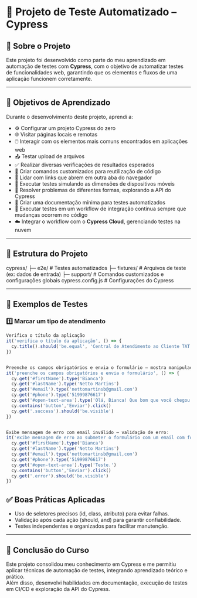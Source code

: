 # 🚀 Projeto de Teste Automatizado – Cypress

## 📌 Sobre o Projeto
Este projeto foi desenvolvido como parte do meu aprendizado em automação de testes com **Cypress**, com o objetivo de automatizar testes de funcionalidades web, garantindo que os elementos e fluxos de uma aplicação funcionem corretamente.

---

## 🎯 Objetivos de Aprendizado
Durante o desenvolvimento deste projeto, aprendi a:

- ⚙️ Configurar um projeto Cypress do zero
- 🌐 Visitar páginas locais e remotas
- 🖱️ Interagir com os elementos mais comuns encontrados em aplicações web
- 📤 Testar upload de arquivos
- ✅ Realizar diversas verificações de resultados esperados
- 🔧 Criar comandos customizados para reutilização de código
- 🔗 Lidar com links que abrem em outra aba do navegador
- 📱 Executar testes simulando as dimensões de dispositivos móveis
- 🧩 Resolver problemas de diferentes formas, explorando a API do Cypress
- 📝 Criar uma documentação mínima para testes automatizados
- 🔄 Executar testes em um workflow de integração contínua sempre que mudanças ocorrem no código
- ☁️ Integrar o workflow com o **Cypress Cloud**, gerenciando testes na nuvem

---

## 📁 Estrutura do Projeto


cypress/
 ├─ e2e/           # Testes automatizados
 ├─ fixtures/      # Arquivos de teste (ex: dados de entrada)
 ├─ support/       # Comandos customizados e configurações globais
cypress.config.js  # Configurações do Cypress



---

## 🧪 Exemplos de Testes

### 1️⃣ Marcar um tipo de atendimento
```javascript
Verifica o título da aplicação
it('verifica o título da aplicação', () => {
  cy.title().should('be.equal', 'Central de Atendimento ao Cliente TAT')
})


Preenche os campos obrigatórios e envia o formulário – mostra manipulação de inputs e envio:
it('preenche os campos obrigatórios e envia o formulário', () => {
  cy.get('#firstName').type('Bianca')
  cy.get('#lastName').type('Netto Martins')
  cy.get('#email').type('nettomartinsb@gmail.com')
  cy.get('#phone').type('51999876617')
  cy.get('#open-text-area').type('Olá, Bianca! Que bom que você chegou até aqui.')
  cy.contains('button','Enviar').click()
  cy.get('.success').should('be.visible')
})


Exibe mensagem de erro com email inválido – validação de erro:
it('exibe mensagem de erro ao submeter o formulário com um email com formatação inválida', () => {
  cy.get('#firstName').type('Bianca')
  cy.get('#lastName').type('Netto Martins')
  cy.get('#email').type('nettomartinsb@gmail,com')
  cy.get('#phone').type('51999876617')
  cy.get('#open-text-area').type('Teste.')
  cy.contains('button','Enviar').click()
  cy.get('.error').should('be.visible')
})

```

## ✅ **Boas Práticas Aplicadas**

- Uso de seletores precisos (id, class, atributo) para evitar falhas.
- Validação após cada ação (should, and) para garantir confiabilidade.
- Testes independentes e organizados para facilitar manutenção.

---

## 🏁 Conclusão do Curso

Este projeto consolidou meu conhecimento em Cypress e me permitiu aplicar técnicas de automação de testes, integrando aprendizado teórico e prático.  
Além disso, desenvolvi habilidades em documentação, execução de testes em CI/CD e exploração da API do Cypress.
